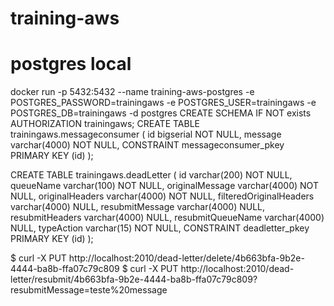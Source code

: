 # training-aws

# postgres local
docker run -p 5432:5432 --name training-aws-postgres -e POSTGRES_PASSWORD=trainingaws -e POSTGRES_USER=trainingaws -e POSTGRES_DB=trainingaws -d postgres
CREATE SCHEMA IF NOT exists AUTHORIZATION trainingaws;
CREATE TABLE trainingaws.messageconsumer (
	id bigserial NOT NULL,
	message varchar(4000) NOT NULL,
	CONSTRAINT messageconsumer_pkey PRIMARY KEY (id)
);

CREATE TABLE trainingaws.deadLetter (
	id  varchar(200)  NOT NULL,
	queueName varchar(100) NOT NULL,
	originalMessage varchar(4000) NOT NULL,
	originalHeaders varchar(4000) NOT NULL,
	filteredOriginalHeaders varchar(4000) NULL,
	resubmitMessage varchar(4000) NULL,
	resubmitHeaders varchar(4000) NULL,
	resubmitQueueName varchar(4000) NULL,
	typeAction varchar(15) NOT NULL,
	CONSTRAINT deadletter_pkey PRIMARY KEY (id)
);


$ curl -X PUT http://localhost:2010/dead-letter/delete/4b663bfa-9b2e-4444-ba8b-ffa07c79c809
$ curl -X PUT http://localhost:2010/dead-letter/resubmit/4b663bfa-9b2e-4444-ba8b-ffa07c79c809?resubmitMessage=teste%20message
